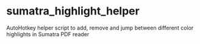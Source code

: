 # sumatra_highlight_helper
AutoHotkey helper script to add, remove and jump between different color highlights in Sumatra PDF reader
